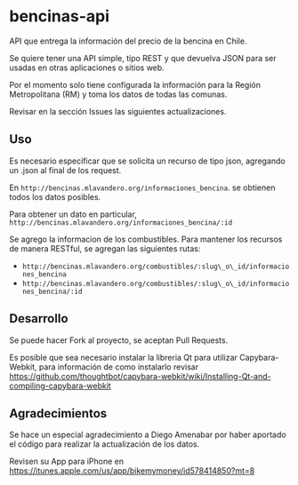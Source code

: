 bencinas-api
============

API que entrega la información del precio de la bencina en Chile.

Se quiere tener una API simple, tipo REST y que devuelva JSON para ser usadas en otras aplicaciones
o sitios web.

Por el momento solo tiene configurada la información para la Región Metropolitana (RM) y toma los datos
de todas las comunas.

Revisar en la sección Issues las siguientes actualizaciones.

## Uso

Es necesario especificar que se solicita un recurso de tipo json, agregando un .json al final de los request.

En `http://bencinas.mlavandero.org/informaciones_bencina`. se obtienen todos los datos posibles.

Para obtener un dato en particular, `http://bencinas.mlavandero.org/informaciones_bencina/:id`

Se agrego la informacion de los combustibles.  Para mantener los recursos de manera RESTful, se agregan las siguientes
rutas:

* `http://bencinas.mlavandero.org/combustibles/:slug\_o\_id/informaciones_bencina`
* `http://bencinas.mlavandero.org/combustibles/:slug\_o\_id/informaciones_bencina/:id`

## Desarrollo

Se puede hacer Fork al proyecto, se aceptan Pull Requests.

Es posible que sea necesario instalar la libreria Qt para utilizar Capybara-Webkit, para información de como instalarlo
revisar https://github.com/thoughtbot/capybara-webkit/wiki/Installing-Qt-and-compiling-capybara-webkit

## Agradecimientos

Se hace un especial agradecimiento a Diego Amenabar por haber aportado el código para realizar la actualización de los
datos.

Revisen su App para iPhone en https://itunes.apple.com/us/app/bikemymoney/id578414850?mt=8
